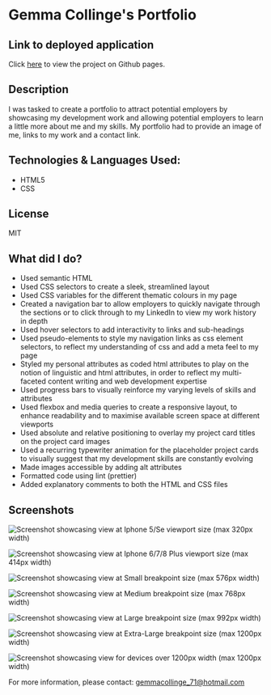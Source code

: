 # Gemma Collinge's Portfolio

## Link to deployed application

Click [here](https://gemmac-coder.github.io/Gemma-Collinge-Web-Development-Portfolio/) to view the project on Github pages.

## Description

I was tasked to create a portfolio to attract potential employers by showcasing my development work and allowing potential employers to learn a little more about me and my skills. My portfolio had to provide an image of me, links to my work and a contact link.

## Technologies & Languages Used:

- HTML5
- CSS

## License

MIT

## What did I do?

- Used semantic HTML
- Used CSS selectors to create a sleek, streamlined layout
- Used CSS variables for the different thematic colours in my page
- Created a navigation bar to allow employers to quickly navigate through the sections or to click through to my LinkedIn to view my work history in depth
- Used hover selectors to add interactivity to links and sub-headings
- Used pseudo-elements to style my navigation links as css element selectors, to reflect my understanding of css and add a meta feel to my page
- Styled my personal attributes as coded html attributes to play on the notion of linguistic and html attributes, in order to reflect my multi-faceted content writing and web development expertise
- Used progress bars to visually reinforce my varying levels of skills and attributes
- Used flexbox and media queries to create a responsive layout, to enhance readability and to maximise available screen space at different viewports
- Used absolute and relative positioning to overlay my project card titles on the project card images
- Used a recurring typewriter animation for the placeholder project cards to visually suggest that my development skills are constantly evolving
- Made images accessible by adding alt attributes
- Formatted code using lint (prettier)
- Added explanatory comments to both the HTML and CSS files

## Screenshots

![Screenshot showcasing view at Iphone 5/Se viewport size (max 320px width)](assets/screenshots/screenshot-portfolio-iphone5:se-view.png)

![Screenshot showcasing view at Iphone 6/7/8 Plus viewport size (max 414px width)](assets/screenshots/screenshot-portfolio-iphone-6:7:8:plus-view.png)

![Screenshot showcasing view at Small breakpoint size (max 576px width)](assets/screenshots/screenshot-portfolio-576px-width-view.png)

![Screenshot showcasing view at Medium breakpoint size (max 768px width)](assets/screenshots/screenshot-portfolio-768px-width-view.png)

![Screenshot showcasing view at Large breakpoint size (max 992px width)](assets/screenshots/portfolio-screenshot-992px-width-view.png)

![Screenshot showcasing view at Extra-Large breakpoint size (max 1200px width)](assets/screenshots/screenshot-portfolio-1200px-width-view.png)

![Screenshot showcasing view for devices over 1200px width (max 1200px width)](assets/screenshots/screenshot-portfolio-1200px-width-view.png)

For more information, please contact: gemmacollinge_71@hotmail.com
